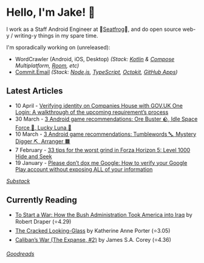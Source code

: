   # Hello, I'm Jake! 👋

I work as a Staff Android Engineer at 🐸[Seatfrog](https://seatfrog.com/)🐸, and do open source web-y / writing-y things in my spare time. 

I'm sporadically working on (unreleased): 
- WordCrawler (Android, iOS, Desktop) *(Stack: [Kotlin](https://kotlinlang.org/docs/multiplatform.html) & [Compose](https://www.jetbrains.com/compose-multiplatform/) Multiplatform, [Room](https://developer.android.com/kotlin/multiplatform/room), etc)*
- [Commit.Email](https://commit.email) *(Stack: [Node.js](https://nodejs.org/en), [TypeScript](https://www.typescriptlang.org/), [Octokit](https://github.com/octokit/octokit.js), [GitHub Apps](https://github.com/marketplace?type=apps))*

## Latest Articles
<!-- feed start -->
- 10 April - [Verifying identity on Companies House with GOV.UK One Login: A walkthrough of the upcoming requirement’s process](https://jakelee.co.uk/verifying-identity-on-companies-house-with-one-login/)
- 30 March - [3 Android game recommendations: Ore Buster 🪨, Idle Space Force 🚀, Lucky Luna 🦊](https://jakelee.co.uk/android-games-apr-25/)
- 10 March - [3 Android game recommendations: Tumblewords 🔤, Mystery Digger ⛏️, Arranger 🟧](https://jakelee.co.uk/android-games-mar-25/)
- 7 February - [33 tips for the worst grind in Forza Horizon 5: Level 1000 Hide and Seek](https://jakelee.co.uk/forza-horizon-hide-and-seek-tips/)
- 19 January - [Please don’t dox me Google: How to verify your Google Play account without exposing ALL of your information](https://blog.jakelee.co.uk/publishing-on-google-play-without-exposing-info/)
<!-- feed end -->
*[Substack](https://jakeweeklee.substack.com)*

## Currently Reading
<!-- GOODREADS-LIST:START -->
- [To Start a War: How the Bush Administration Took America into Iraq](https://www.goodreads.com/review/show/7468952641?utm_medium=api&utm_source=rss) by Robert Draper (⭐️4.29)
- [The Cracked Looking-Glass](https://www.goodreads.com/review/show/7386898004?utm_medium=api&utm_source=rss) by Katherine Anne Porter (⭐️3.05)
- [Caliban’s War (The Expanse, #2)](https://www.goodreads.com/review/show/7232812574?utm_medium=api&utm_source=rss) by James S.A. Corey (⭐️4.36)
<!-- GOODREADS-LIST:END -->
*[Goodreads](https://goodreads.com/jakesteam)*

